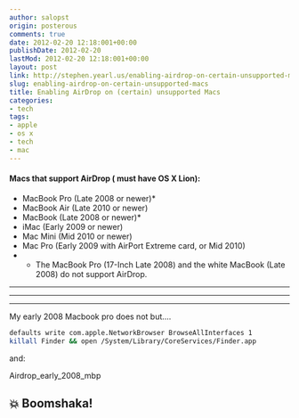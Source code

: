 ```yaml
---
author: salopst
origin: posterous
comments: true
date: 2012-02-20 12:18:001+00:00
publishDate: 2012-02-20
lastMod: 2012-02-20 12:18:001+00:00
layout: post
link: http://stephen.yearl.us/enabling-airdrop-on-certain-unsupported-macs/
slug: enabling-airdrop-on-certain-unsupported-macs
title: Enabling AirDrop on (certain) unsupported Macs
categories:
- tech
tags:
- apple
- os x
- tech
- mac
---
```




#### Macs that support AirDrop ( must have OS X Lion):

- MacBook Pro (Late 2008 or newer)*  
- MacBook Air (Late 2010 or newer)
- MacBook (Late 2008 or newer)*
- iMac (Early 2009 or newer)
- Mac Mini (Mid 2010 or newer)
- Mac Pro (Early 2009 with AirPort Extreme card, or Mid 2010)
- * The MacBook Pro (17-Inch Late 2008) and the white MacBook (Late 2008) do not support AirDrop.

-----
-----
-----

My early 2008 Macbook pro does not but....

```bash
defaults write com.apple.NetworkBrowser BrowseAllInterfaces 1
killall Finder && open /System/Library/CoreServices/Finder.app
```

and:

Airdrop_early_2008_mbp

## 💥 Boomshaka!
